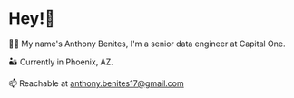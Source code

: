 # Hey!👋 

🧑‍💻 My name's Anthony Benites, I'm a senior data engineer at Capital One. 

🏜️ Currently in Phoenix, AZ. 

📫 Reachable at anthony.benites17@gmail.com

